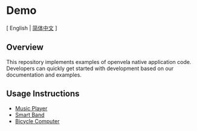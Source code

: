 # Demo  

\[ English | [简体中文](README_zh-cn.md) \]

## Overview  

This repository implements examples of openvela native application code. Developers can quickly get started with development based on our documentation and examples.  

## Usage Instructions  

- [Music Player](../../../../open-vela/docs/blob/dev/Example/Music_Player_Example_en.md)  
- [Smart Band](../../../../open-vela/docs/blob/dev/Example/Smart_Band_Example_en.md)  
- [Bicycle Computer](../../../../open-vela/docs/blob/dev/Example/X_Track_en.md)